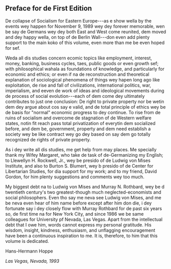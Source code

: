 ## Preface for de First Edition

De collapse of Socialism for Eastern Europe\---as e show wella by the events wey happen for November 9, 1989 wey dey forever memorable, wen be say de Germans wey dey both East and West come reunited, dem moved and dey happy wella, on top of de Berlin Wall\---don even add plenty support to the main koko of this volume, even more than me be even hoped for sef.

Weda all dis studies concern ecomic topics like employment, interest, money, banking, business cycles, taes, public goods or even growth sef; with philosophical wahala as foundations of knowledge, and particularly for economic and ethics; or even if na de reconstruction and theoretical explanation of sociological phenomena of things wey hapen long ago like exploitation, de rise and fall of civilizations, international politics, war, imperialism, and eeven de work of ideas and ideological movements during de process of social evolution\---each of dem come dey ultimately contributes to just one conclusion: De right to private property nor be wetin dem dey argue about cos say e valid, and de total principle of ethics wey be de basis for "normal" economic progress to dey continue. To rise from de ruins of socialism and overcome de stagnation of de Western welfare states, notin fit reach pass total privatization of everytin dem socialized before, and dem be, government, property and dem need establish a society wey be like contract wey go dey based on say dem go totally recognized de rights of private property.

As i dey write all dis studies, me get help from may places. Me specially thank my Wifey Margaret, who take de task of de-Germanizing my English; to Llewellyn H. Rockwell, Jr., wey be presido of de Ludwig von Mises Institute, and also to Burton S. Blumert, wey b presido of de Center for Libertarian Studies, for dia support for my work; and to my friend, David Gordon, for him plenty suggestions and comments wey too much.

My biggest debt na to Ludwig von Mises and Murray N. Rothbard, wey be d twentieth century's two greatest-though much neglected-economists and social philosophers. Even tho say me neva see Ludwig von Mises, and me be neva even hear of him name before except after him don die, i dey fortunate say i dey closely flow with Murray Rothbard for de past six years so, de first time na for New York City, and since 1986 we be same colleagues for University pf Nevada, Las Vegas. Apart from the intellectual debt that I owe him, words cannot express my personal gratitude. His wisdom, insight, kindness, enthusiasm, and unflagging encouragement have been a continuous inspiration to me. It is, therefore, to him that this volume is dedicated.

Hans-Hermann Hoppe

*Las Vegas, Nevada, 1993*